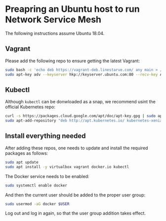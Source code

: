 # Preapring an Ubuntu host to run Network Service Mesh

The following instructions assume Ubuntu 18.04.

## Vagrant

Please add the following repo to ensure getting the latest Vagrant:

```bash
sudo bash -c 'echo deb https://vagrant-deb.linestarve.com/ any main > /etc/apt/sources.list.d/wolfgang42-vagrant.list'
sudo apt-key adv --keyserver hkp://keyserver.ubuntu.com:80 --recv-key AD319E0F7CFFA38B4D9F6E55CE3F3DE92099F7A4
```

## Kubectl

Although `kubectl` can be donwloaded as a snap, we recommend usint the official Kubernetes repo:

```bash
curl -s https://packages.cloud.google.com/apt/doc/apt-key.gpg | sudo apt-key add
sudo apt-add-repository "deb http://apt.kubernetes.io/ kubernetes-xenial main"
```

## Install everything needed

After adding these repos, one needs to update and install the required packages as follows:

```bash
sudo apt update
sudo apt install -y virtualbox vagrant docker.io kubectl
```

The Docker service needs to be enabled:

```bash
sudo systemctl enable docker
```

And then the current user should be added to the proper user group:

```bash
sudo usermod -aG docker $USER
```

Log out and log in again, so that the user group addition takes effect.
